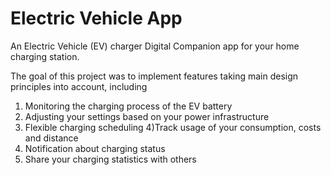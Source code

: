 # Electric Vehicle App 
An Electric Vehicle (EV) charger Digital Companion app for your home charging station. 

The goal of this project was to implement features taking main design principles into account, including 
1) Monitoring the charging process of the EV battery 
2) Adjusting your settings based on your power infrastructure  
3) Flexible charging scheduling
4)Track usage of your consumption, costs and distance 
5) Notification about charging status 
6) Share your charging statistics with others

